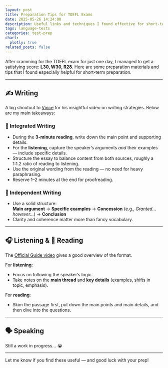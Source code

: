 ```yaml
---
layout: post
title: Preparation Tips for TOEFL Exams
date: 2025-05-26 14:24:00
description: Useful links and techniques I found effective for short-term TOEFL preparation.
tags: language-tests
categories: test-prep
chart:
  plotly: true
related_posts: false
---
```


After cramming for the TOEFL exam for just one day, I managed to get a satisfying score: **L30, W30, R28**. Here are some preparation materials and tips that I found especially helpful for short-term preparation.

---

## ✍️ Writing

A big shoutout to [Vince](https://www.bilibili.com/video/BV1UaxueAEv6?spm_id_from=333.788.recommend_more_video.0&vd_source=3154159463fb2054a6a29dbc19b73f67) for his insightful video on writing strategies. Below are my main takeaways:

### 🧠 Integrated Writing
- During the **3-minute reading**, write down the main point and supporting details.
- For the **listening**, capture the speaker’s arguments *and* their examples — include specific details.
- Structure the essay to balance content from both sources, roughly a 1:1.2 ratio of reading to listening.
- Use the original wording from the reading — no need for heavy paraphrasing.
- Reserve 1–2 minutes at the end for proofreading.

### 💬 Independent Writing
- Use a solid structure:  
  **Main argument** → **Specific examples** → **Concession** (e.g., *Granted... however...*) → **Conclusion**
- Clarity and coherence matter more than fancy vocabulary.

---

## 🎧 Listening & 📖 Reading

The [Official Guide video](https://www.ets.org/toefl/test-takers/ibt/about/content.html) gives a good overview of the format.

For **listening**:
- Focus on following the speaker’s logic.
- Take notes on the **main thread** and **key details** (examples, shifts in topic, emphasis).

For **reading**:
- Skim the passage first, put down the main points and main details, and then dive into the questions.

---

## 🗣️ Speaking

Still a work in progress... 😭  

---

Let me know if you find these useful — and good luck with your prep!
